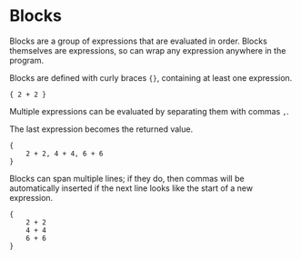 # Blocks

Blocks are a group of expressions that are evaluated in order. Blocks themselves
are expressions, so can wrap any expression anywhere in the program.

Blocks are defined with curly braces `{}`, containing at least one expression.

```
{ 2 + 2 }
```

Multiple expressions can be evaluated by separating them with commas `,`.

The last expression becomes the returned value.

```
{
	2 + 2, 4 + 4, 6 + 6
}
```

Blocks can span multiple lines; if they do, then commas will be automatically
inserted if the next line looks like the start of a new expression.

```
{
	2 + 2
	4 + 4
	6 + 6
}
```
